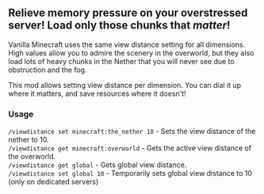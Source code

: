 ## Relieve memory pressure on your overstressed server! Load only those chunks that *matter*!

Vanilla Minecraft uses the same view distance setting for all dimensions. High values allow you to admire the scenery in the overworld, but they also load lots of heavy chunks in the Nether that you will never see due to obstruction and the fog.

This mod allows setting view distance per dimension. You can dial it up where it matters, and save resources where it doesn't!

### Usage  
`/viewdistance set minecraft:the_nether 10` - Sets the view distance of the nether to 10.  
`/viewdistance get minecraft:overworld` - Gets the active view distance of the overworld.  
`/viewdistance get global` - Gets global view distance.  
`/viewdistance set global 10` - Temporarily sets global view distance to 10 (only on dedicated servers)